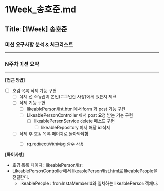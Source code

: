 # 1Week_송호준.md

## Title: [1Week] 송호준

### 미션 요구사항 분석 & 체크리스트

---


### N주차 미션 요약

---

**[접근 방법]**

- [ ] 호감 목록 삭제 기능 구현
  - [ ] 삭제 전 소유권이 본인(로그인한 사람)에게 있는지 체크
  - [ ] 삭제 기능 구현
    - [ ] likeablePerson/list.html에서 form 과 post 기능 구현 
    - [ ] LikeablePersonController 에서 post 요청 받는 기능 구현
      - [ ] likeablePersonService delete 메소드 구현
        - [ ] likeableRepository 에서 해당 id 삭제
  - [ ] 삭제 후 호감 목록 페이지로 돌아와야함
    - [ ] rq.redirectWithMsg 함수 사용


**[특이사항]**

- 호감 목록 페이지 : likeablePerson/list
- LikeablePersonController에서 likeablePerson/list.html로 likeablePeople을 전달한다.
  - likeablePeople : fromInstaMemberId와 일치하는 likeablePerson 객체다. 
